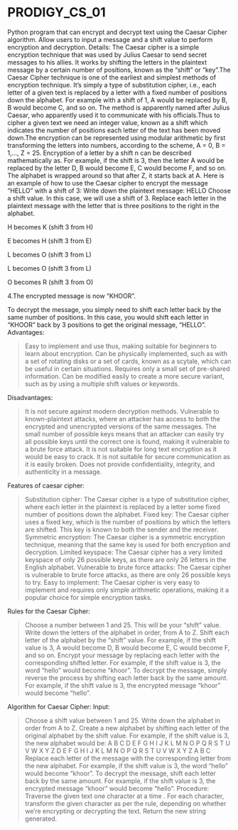 # PRODIGY_CS_01
Python program that can encrypt and decrypt text using the Caesar Cipher algorithm. Allow users to input a message and a shift value to perform encryption and decryption.
Details:
The Caesar cipher is a simple encryption technique that was used by Julius Caesar to send secret messages to his allies. It works by shifting the letters in the plaintext message by a certain number of positions, known as the “shift” or “key”.The Caesar Cipher technique is one of the earliest and simplest methods of encryption technique. It’s simply a type of substitution cipher, i.e., each letter of a given text is replaced by a letter with a fixed number of positions down the alphabet. For example with a shift of 1, A would be replaced by B, B would become C, and so on. The method is apparently named after Julius Caesar, who apparently used it to communicate with his officials.Thus to cipher a given text we need an integer value, known as a shift which indicates the number of positions each letter of the text has been moved down.The encryption can be represented using modular arithmetic by first transforming the letters into numbers, according to the scheme, A = 0, B = 1,…, Z = 25. Encryption of a letter by a shift n can be described mathematically as. For example, if the shift is 3, then the letter A would be replaced by the letter D, B would become E, C would become F, and so on. The alphabet is wrapped around so that after Z, it starts back at A.
Here is an example of how to use the Caesar cipher to encrypt the message “HELLO” with a shift of 3:
Write down the plaintext message: HELLO
Choose a shift value. In this case, we will use a shift of 3.
Replace each letter in the plaintext message with the letter that is three positions to the right in the alphabet.

H becomes K (shift 3 from H)

E becomes H (shift 3 from E)
         
L becomes O (shift 3 from L)

L becomes O (shift 3 from L)

O becomes R (shift 3 from O)

4.The encrypted message is now “KHOOR”.

To decrypt the message, you simply need to shift each letter back by the same number of positions. In this case, you would shift each letter in “KHOOR” back by 3 positions to get the original message, “HELLO”.
Advantages:
>Easy to implement and use thus, making suitable for beginners to learn about encryption.
>Can be physically implemented, such as with a set of rotating disks or a set of cards, known as a scytale, which can be useful in certain situations.
>Requires only a small set of pre-shared information.
>Can be modified easily to create a more secure variant, such as by using a multiple shift values or keywords.

Disadvantages:
>It is not secure against modern decryption methods.
>Vulnerable to known-plaintext attacks, where an attacker has access to both the encrypted and unencrypted versions of the same messages.
>The small number of possible keys means that an attacker can easily try all possible keys until the correct one is found, making it vulnerable to a brute force attack.
>It is not suitable for long text encryption as it would be easy to crack.
>It is not suitable for secure communication as it is easily broken.
>Does not provide confidentiality, integrity, and authenticity in a message. 
    
Features of caesar cipher:
>Substitution cipher: The Caesar cipher is a type of substitution cipher, where each letter in the plaintext is replaced by a letter some fixed number of positions down the alphabet.
>Fixed key: The Caesar cipher uses a fixed key, which is the number of positions by which the letters are shifted. This key is known to both the sender and the receiver.
>Symmetric encryption: The Caesar cipher is a symmetric encryption technique, meaning that the same key is used for both encryption and decryption.
>Limited keyspace: The Caesar cipher has a very limited keyspace of only 26 possible keys, as there are only 26 letters in the English alphabet.
>Vulnerable to brute force attacks: The Caesar cipher is vulnerable to brute force attacks, as there are only 26 possible keys to try.
>Easy to implement: The Caesar cipher is very easy to implement and requires only simple arithmetic operations, making it a popular choice for simple encryption tasks.

Rules for the Caesar Cipher:
>Choose a number between 1 and 25. This will be your “shift” value.
>Write down the letters of the alphabet in order, from A to Z.
>Shift each letter of the alphabet by the “shift” value. For example, if the shift value is 3, A would become D, B would become E, C would become F, and so on.
>Encrypt your message by replacing each letter with the corresponding shifted letter. For example, if the shift value is 3, the word “hello” would become “khoor”.
>To decrypt the message, simply reverse the process by shifting each letter back by the same amount. For example, if the shift value is 3, the encrypted message “khoor” would become “hello”.

Algorithm for Caesar Cipher: 
Input: 
>Choose a shift value between 1 and 25.
>Write down the alphabet in order from A to Z.
>Create a new alphabet by shifting each letter of the original alphabet by the shift value. For example, if the shift value is 3, the new alphabet would be:
A B C D E F G H I J K L M N O P Q R S T U V W X Y Z
D E F G H I J K L M N O P Q R S T U V W X Y Z A B C
>Replace each letter of the message with the corresponding letter from the new alphabet. For example, if the shift value is 3, the word “hello” would become “khoor”.
>To decrypt the message, shift each letter back by the same amount. For example, if the shift value is 3, the encrypted message “khoor” would become “hello”.
Procedure: 
>Traverse the given text one character at a time .
>For each character, transform the given character as per the rule, depending on whether we’re encrypting or decrypting the text.
>Return the new string generated.
